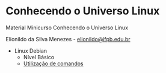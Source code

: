 # Conhecendo o Universo Linux

Material Minicurso Conhecendo o Universo Linux

Elionildo da Silva Menezes - elionildo@ifpb.edu.br

- Linux Debian
	- Nível Básico
  	- [Utilização de comandos](listas_de_exercícios/utilização_de_comandos_nível_básico.md)